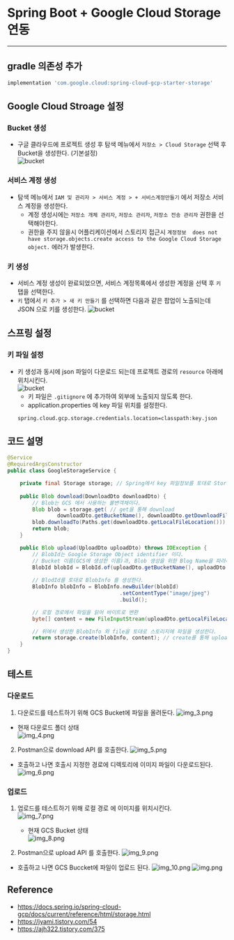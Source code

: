 # Spring Boot + Google Cloud Storage 연동

---

## gradle 의존성 추가
```groovy
implementation 'com.google.cloud:spring-cloud-gcp-starter-storage'
```

## Google Cloud Stroage 설정

### Bucket 생성
- 구글 클라우드에 프로젝트 생성 후 탐색 메뉴에서 `저장소 > Cloud Storage` 선택 후 Bucket을 생성한다. (기본설정)  
  ![bucket](./image/img.png)
### 서비스 계정 생성
- 탐색 메뉴에서 `IAM 및 관리자 > 서비스 계정 > + 서비스계정만들기` 에서 저장소 서비스 계정을 생성한다.
  - 계정 생성시에는 `저장소 개체 관리자`, `저장소 관리자`, `저장소 전송 관리자` 권한을 선택해야한다.
  - 권한을 주지 않을시 어플리케이션에서 스토리지 접근시 `계정정보  does not have storage.objects.create access to the Google Cloud Storage object.` 에러가 발생한다.

### 키 생성
- 서비스 계정 생성이 완료되었으면, 서비스 계정목록에서 생성한 계정을 선택 후 `키` 탭을 선택한다.  
- `키` 탭에서 `키 추가 > 새 키 만들기` 를 선택하면 다음과 같은 팝업이 노출되는데 JSON 으로 키를 생성한다.
  ![bucket](./image/img_2.png)


## 스프링 설정
### 키 파일 설정
- 키 생성과 동시에 json 파일이 다운로드 되는데 프로젝트 경로의 `resource` 아래에 위치시킨다.  
  ![bucket](./image/img_1.png)
  - 키 파일은 `.gitignore` 에 추가하여 외부에 노출되지 않도록 한다.
  - application.properties 에 key 파일 위치를 설정한다.
  ```properties
  spring.cloud.gcp.storage.credentials.location=classpath:key.json
  ```
  
## 코드 설명
```java
@Service
@RequiredArgsConstructor
public class GoogleStorageService {

    private final Storage storage; // Spring에서 key 파일정보를 토대로 Storage를 생성해준다. 사용자는 주입받아서 사용하면 됨.
    
    public Blob download(DownloadDto downloadDto) {
        // Blob는 GCS 에서 사용하는 불변객체이다.
        Blob blob = storage.get( // get을 통해 download
                downloadDto.getBucketName(), downloadDto.getDownloadFileName());
        blob.downloadTo(Paths.get(downloadDto.getLocalFileLocation()));
        return blob;
    }

    public Blob upload(UploadDto uploadDto) throws IOException {
        // BlobId는 Google Storage Object identifier 이다.
        // Bucket 이름(GCS에 생성한 이름)과, Blob 생성을 위한 Blog Name을 파라미터로 받는다. 
        BlobId blobId = BlobId.of(uploadDto.getBucketName(), uploadDto.getUploadFileName());
        
        // BlodId를 토대로 BlobInfo 를 생성한다.
        BlobInfo blobInfo = BlobInfo.newBuilder(blobId)
                                    .setContentType("image/jpeg")
                                    .build();

        // 로컬 경로에서 파일을 읽어 바이트로 변환
        byte[] content = new FileInputStream(uploadDto.getLocalFileLocation()).readAllBytes();

        // 위에서 생성한 BlobInfo 와 file을 토대로 스토리지에 파일을 생성한다. 
        return storage.create(blobInfo, content); // create를 통해 upload 한다.
    }
}
```

## 테스트
### 다운로드
1. 다운로드를 테스트하기 위해 GCS Bucket에 파일을 올려둔다.
  ![img_3.png](./image/img_3.png)
  - 현재 다운로드 폴더 상태  
    ![img_4.png](./image/img_4.png)

2. Postman으로 download API 를 호출한다.
   ![img_5.png](./image/img_5.png)
   
  - 호출하고 나면 호출시 지정한 경로에 디렉토리에 이미지 파일이 다운로드된다.  
    ![img_6.png](./image/img_6.png)
  

### 업로드
1. 업로드를 테스트하기 위해 로컬 경로 에 이미지를 위치시킨다.  
   ![img_7.png](./image/img_7.png)
   - 현재 GCS Bucket 상태  
     ![img_8.png](./image/img_8.png)

2. Postman으로 upload API 를 호출한다.
   ![img_9.png](./image/img_9.png)

  - 호출하고 나면 GCS Buccket에 파일이 업로드 된다.
    ![img_10.png](./image/img_10.png)
    ![img.png](img.png)
    

## Reference
- https://docs.spring.io/spring-cloud-gcp/docs/current/reference/html/storage.html
- https://jyami.tistory.com/54
- https://ajh322.tistory.com/375


